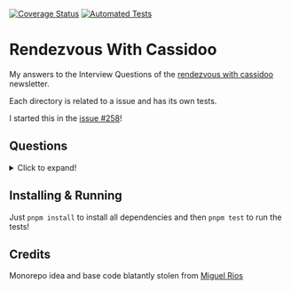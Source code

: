[![Coverage Status](https://coveralls.io/repos/github/MBM1607/rendezvous-with-cassidoo/badge.svg?branch=master)](https://coveralls.io/github/MBM1607/rendezvous-with-cassidoo?branch=master)
[![Automated Tests](https://github.com/MBM1607/rendezvous-with-cassidoo/actions/workflows/automated-tests.yml/badge.svg?event=push)](https://github.com/MBM1607/rendezvous-with-cassidoo/actions/workflows/automated-tests.yml)

# Rendezvous With Cassidoo

My answers to the Interview Questions of the [rendezvous with cassidoo](https://buttondown.email/cassidoo/archive) newsletter.

Each directory is related to a issue and has its own tests.

I started this in the [issue #258](https://buttondown.email/cassidoo/archive/discovering-the-truth-about-ourselves-is-a/)!

## Questions

<details>
  <summary>Click to expand!</summary>

- [258 - find-intersection](src/258-find-intersection/README.md)
- [259 - number-of-ones](src/259-number-of-ones/README.md)
- [260 - swap-pairs](src/260-swap-pairs/README.md)
- [261 - parenthesis-substring](src/261-parenthesis-substring/README.md)
- [264 - from-to](src/264-from-to/README.md)
- [267 - ordinal](src/267-ordinal/README.md)
- [268 - fibonacci-like](src/268-fibonacci-like/README.md)
- [269 - truncate](src/269-truncate/README.md)
- [270 - number-of-passes](src/270-number-of-passes/README.md)
- [273 - antidivisor](src/273-antidivisor/README.md)
- [274 - combine-strings](src/274-combine-strings/README.md)
- [275 - vertical-slashes](src/275-vertical-slashes/README.md)
- [278 - rectangle-sum](src/278-rectangle-sum/README.md)
- [279 - rectangle-sum](src/279-capital-after-vowel/README.md)
- [280 - replace-zeros](src/280-replace-zeros/README.md)
- [281 - max-subarray](src/281-max-subarray/README.md)
- [282 - sum-every-other](src/282-sum-every-other/README.md)
- [284 - missing-bits](src/284-missing-bits/README.md)
- [285 - generate-arrays](src/285-generate-arrays/README.md)
- [286 - get-column-number](src/286-get-column-number/README.md)
- [288 - num-balanced](src/288-num-balanced/README.md)
- [289 - repeated-groups](src/289-repeated-groups/README.md)
- [290 - scramble](src/290-scramble/README.md)
- [291 - fraction-math](src/291-fraction-math/README.md)

</details>

## Installing & Running

Just `pnpm install` to install all dependencies and then `pnpm test` to run the tests!

## Credits

Monorepo idea and base code blatantly stolen from [Miguel Rios](https://github.com/miguelriosoliveira)
